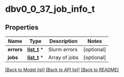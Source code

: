# dbv0_0_37_job_info_t

## Properties
Name | Type | Description | Notes
------------ | ------------- | ------------- | -------------
**errors** | [**list_t**](dbv0_0_37_error.md) \* | Slurm errors | [optional] 
**jobs** | [**list_t**](dbv0_0_37_job.md) \* | Array of jobs | [optional] 

[[Back to Model list]](../README.md#documentation-for-models) [[Back to API list]](../README.md#documentation-for-api-endpoints) [[Back to README]](../README.md)


